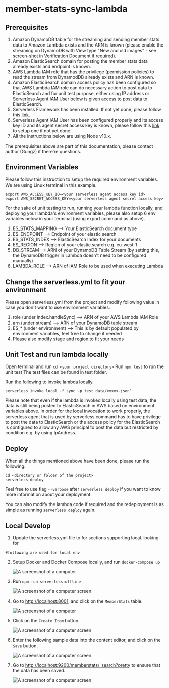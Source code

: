 # member-stats-sync-lambda

## Prerequisites
1. Amazon DynamoDB table for the streaming and sending member stats data to Amazon Lambda exists and the ARN is known (please enable the streaming on DynamoDB with View type "New and old images" - see screen-shot in Verification Document if required).
2. Amazon ElasticSearch domain for posting the member stats data already exists and endpoint is known.
3. AWS Lambda IAM role that has the privilege (permission policies) to read the stream from DynamodDB already exists and ARN is known.
4. Amazon ElasticSearch domain access policy has been configured so that AWS Lambda IAM role can do necessary action to post data to ElasticSearch and for unit test purpose, either using IP address or Serverless Agent IAM User below is given access to post data to ElasticSearch.
5. Serverless Framework has been installed. If not yet done, please follow this [link](https://serverless.com/framework/docs/providers/aws/guide/installation/).
6. Serverless Agent IAM User has been configured properly and its access key ID and its agent secret access key is known, please follow this [link](https://serverless.com/framework/docs/providers/aws/guide/credentials/) to setup one if not yet done.
7. All the instructions below are using Node v10.x. 

The prerequisites above are part of this documentation, please contact author (Gungz) if there're questions.

## Environment Variables
Please follow this instruction to setup the required environment variables. We are using Linux terminal in this example.
```
export AWS_ACCESS_KEY_ID=<your serverless agent access key id>
export AWS_SECRET_ACCESS_KEY=<your serverless agent secret access key>
```
For the sake of unit testing to run, running your lambda function locally, and deploying your lambda's environment variables, please also setup 6 env variables below in your terminal (using export command as above).
1. ES_STATS_MAPPING   --> Your ElasticSearch document type
2. ES_ENDPOINT        --> Endpoint of your elastic search
3. ES_STATS_INDEX     --> ElasticSearch Index for your documents
4. ES_REGION          --> Region of your elastic search e.g. eu-west-1
5. DB_STREAM          --> ARN of your DynamoDB Table Stream (by setting this, the DynamoDB trigger in Lambda doesn't need to be configured manually)
6. LAMBDA_ROLE        --> ARN of IAM Role to be used when executing Lambda

## Change the serverless.yml to fit your environment
Please open serverless.yml from the project and modify following value in case you don't want to use environment variables:
1. role (under index.handleSync)    --> ARN of your AWS Lambda IAM Role 
2. arn (under stream)               --> ARN of your DynamoDB table stream
3. ES_* (under environment)         --> This is by default populated by environment variables, feel free to change if needed 
4. Please also modify stage and region to fit your needs

## Unit Test and run lambda locally
Open terminal and run `cd <your project directory>`
Run `npm test` to run the unit test
The test files can be found in test folder.

Run the following to invoke lambda locally.
```
serverless invoke local -f sync -p test_data/xxxxx.json`
```
Please note that even if the lambda is invoked locally using test data, the data is still being posted to ElasticSearch in AWS based on environment variables above. In order for the local invocation to work properly, the serverless agent that is used by serverless command has to have privilege to post the data to ElasticSearch or the access policy for the ElasticSearch is configured to allow any AWS principal to post the data but restricted by condition e.g. by using IpAddress.  

## Deploy
When all the things mentioned above have been done, please run the following:
```
cd <directory or folder of the project>
serverless deploy 
```
Feel free to use flag `--verbose` after `serverless deploy` if you want to know more information about your deployment. 

You can also modify the lambda code if required and the redeployment is as simple as running `serverless deploy` again.

## Local Develop

1. Update the serverless.yml file to for sections supporting local. looking for
```
#following are used for local env
```

2.  Setup Docker and Docker Compose locally, and run `docker-compose up`

    ![A screenshot of a computer](./docs/media/image1.jpg)

3.  Run `npm run serverless:offline`

	![A screenshot of a computer screen](./docs/media/image2.jpg)

4.  Go to [http://localhost:8001](http://localhost:8001), and click on the `MemberStats` table.

    ![A screenshot of a computer](./docs/media/image3.jpg)

5.  Click on the `Create Item` button.

    ![A screenshot of a computer screen](./docs/media/image4.jpg)

6.  Enter the following sample data into the content editor, and click on the `Save` button.

    ![A screenshot of a computer screen](./docs/media/image5.jpg)

7.  Go to [http://localhost:9200/memberstats/_search?pretty](http://localhost:9200/memberstats/_search?pretty) to ensure that
    the data has been saved.

    ![A screenshot of a computer screen](.//docs/media/image6.jpg)